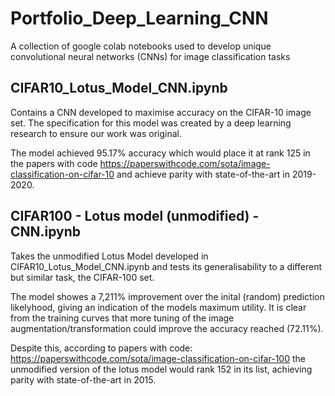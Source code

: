 # Portfolio_Deep_Learning_CNN
A collection of google colab notebooks used to develop unique convolutional neural networks (CNNs) for image classification tasks

## CIFAR10_Lotus_Model_CNN.ipynb
Contains a CNN developed to maximise accuracy on the CIFAR-10 image set. The specification for this model was created by a deep learning research to ensure our work was original. 

The model achieved 95.17% accuracy which would place it at rank 125 in the papers with code https://paperswithcode.com/sota/image-classification-on-cifar-10 and achieve parity with state-of-the-art in 2019-2020. 

## CIFAR100 - Lotus model (unmodified) - CNN.ipynb
Takes the unmodified Lotus Model developed in CIFAR10_Lotus_Model_CNN.ipynb and tests its generalisability to a different but similar task, the CIFAR-100 set. 

The model showes a 7,211% improvement over the inital (random) prediction likelyhood, giving an indication of the models maximum utility. It is clear from the training curves that more tuning of the image augmentation/transformation could improve the accuracy reached (72.11%).

Despite this, according to papers with code: https://paperswithcode.com/sota/image-classification-on-cifar-100 the unmodified version of the lotus model would rank 152 in its list, achieving parity with state-of-the-art in 2015.
